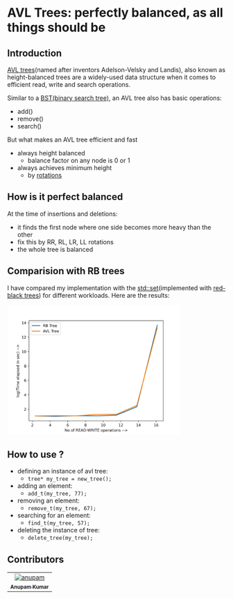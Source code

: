 # AVL Trees: perfectly balanced, as all things should be

## Introduction
[AVL trees](https://en.wikipedia.org/wiki/AVL_tree)(named after inventors Adelson-Velsky and Landis), also known as height-balanced trees are a widely-used data structure when it comes to efficient read, write and search operations. 

Similar to a [BST(binary search tree)](https://en.wikipedia.org/wiki/Binary_search_tree), an AVL tree also has basic operations:
 - add()
 - remove()
 - search()

But what makes an AVL tree efficient and fast
 - always height balanced
   - balance factor on any node is 0 or 1
 - always achieves minimum height
   - by [rotations](https://en.wikipedia.org/wiki/Tree_rotation)

## How is it perfect balanced
At the time of insertions and deletions:
 - it finds the first node where one side becomes more heavy than the other
 - fix this by RR, RL, LR, LL rotations
 - the whole tree is balanced

## Comparision with RB trees
I have compared my implementation with the [std::set](http://www.cplusplus.com/reference/set/set/)(implemented with [red-black trees](https://en.wikipedia.org/wiki/Red%E2%80%93black_tree)) for different workloads.
Here are the results:

<img src="plots/graph.png" alt="comparison" width="400"/>

## How to use ?
 - defining an instance of avl tree:
   - `tree* my_tree = new_tree();`
 - adding an element:
   - `add_t(my_tree, 77);`
 - removing an element:
   - `remove_t(my_tree, 67);`
 - searching for an element:
   - `find_t(my_tree, 57);`
 - deleting the instance of tree:
   - `delete_tree(my_tree);`
   
## Contributors
<table><tr><td align="center">
        <a href="https://github.com/akcgjc007">
            <img src="https://avatars2.githubusercontent.com/u/56300182" width="100;" alt="anupam"/>
            <br />
            <sub><b>Anupam Kumar</b></sub>
        </a>
    </td></tr>
</table>
